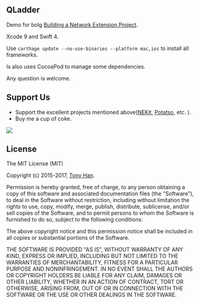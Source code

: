 ## QLadder

Demo for bolg [Building a Network Extension Project](http://ibloodline.com/articles/2017/11/15/NetworkExtension-02.html).

Xcode 9 and Swift 4.

Use `carthage update --no-use-binaries --platform mac,ios` to install all frameworks.

Is also uses CocoaPod to manage some dependencies.

Any question is welcome.

## Support Us

- Support the excellent projects mentioned above([NEKit](https://github.com/zhuhaow/NEKit), [Potatso](https://github.com/Potatso/Potatso), etc. ).
- Buy me a cup of coke.

![](https://lettleprince.github.io/images/support/wechat-coke.png)

## License

The MIT License (MIT)

Copyright (c) 2015-2017, [Tony Han](https://github.com/lettleprince).

Permission is hereby granted, free of charge, to any person obtaining a copy
of this software and associated documentation files (the "Software"), to deal
in the Software without restriction, including without limitation the rights
to use, copy, modify, merge, publish, distribute, sublicense, and/or sell
copies of the Software, and to permit persons to whom the Software is
furnished to do so, subject to the following conditions:

The above copyright notice and this permission notice shall be included in
all copies or substantial portions of the Software.

THE SOFTWARE IS PROVIDED "AS IS", WITHOUT WARRANTY OF ANY KIND, EXPRESS OR
IMPLIED, INCLUDING BUT NOT LIMITED TO THE WARRANTIES OF MERCHANTABILITY,
FITNESS FOR A PARTICULAR PURPOSE AND NONINFRINGEMENT. IN NO EVENT SHALL THE
AUTHORS OR COPYRIGHT HOLDERS BE LIABLE FOR ANY CLAIM, DAMAGES OR OTHER
LIABILITY, WHETHER IN AN ACTION OF CONTRACT, TORT OR OTHERWISE, ARISING FROM,
OUT OF OR IN CONNECTION WITH THE SOFTWARE OR THE USE OR OTHER DEALINGS IN
THE SOFTWARE.
